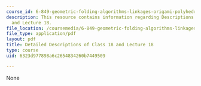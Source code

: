 ```yaml
---
course_id: 6-849-geometric-folding-algorithms-linkages-origami-polyhedra-fall-2012
description: This resource contains information regarding Descriptions of Class 18
  and Lecture 18.
file_location: /coursemedia/6-849-geometric-folding-algorithms-linkages-origami-polyhedra-fall-2012/6323d977898a6c2654834260b7449509_MIT6_849F12_desc18.pdf
file_type: application/pdf
layout: pdf
title: Detailed Descriptions of Class 18 and Lecture 18
type: course
uid: 6323d977898a6c2654834260b7449509

---
```

None